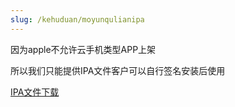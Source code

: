 ```yaml
---
slug: /kehuduan/moyunqulianipa
---
```

因为apple不允许云手机类型APP上架

所以我们只能提供IPA文件客户可以自行签名安装后使用   

 [IPA文件下载](https://pan.baidu.com/s/11WbwAMt_EHM0t-LFnOX3KA?pwd=nkhb)